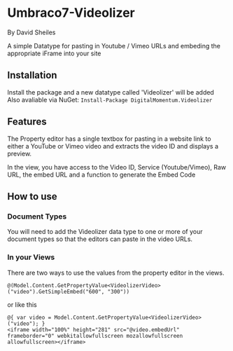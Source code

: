 # Umbraco7-Videolizer
By David Sheiles

A simple Datatype for pasting in Youtube / Vimeo URLs and embeding the appropriate iFrame  into your site

## Installation
Install the package and a new datatype called 'Videolizer' will be added
Also avaliable via NuGet: 
```Install-Package DigitalMomentum.Videolizer```

## Features
The Property editor has a single textbox for pasting in a website link to
either a YouTube or Vimeo video and extracts the video ID and displays a preview.

In the view, you have access to the Video ID, Service (Youtube/Vimeo), Raw URL, the embed URL
and a function to generate the Embed Code

## How to use

### Document Types
You will need to add the Videolizer data type to one or more of your document types so that the
editors can paste in the video URLs.

### In your Views
There are two ways to use the values from the property editor in the views.

```
@(Model.Content.GetPropertyValue<VideolizerVideo>("video").GetSimpleEmbed("600", "300"))
```

or like this

```
@{ var video = Model.Content.GetPropertyValue<VideolizerVideo>("video"); }
<iframe width="100%" height="281" src="@video.embedUrl" frameborder="0" webkitallowfullscreen mozallowfullscreen allowfullscreen></iframe>
 ```
